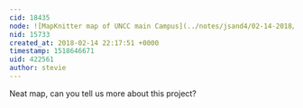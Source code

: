 ```yaml
---
cid: 18435
node: ![MapKnitter map of UNCC main Campus](../notes/jsand4/02-14-2018/mapknitter-map-of-uncc-main-campus)
nid: 15733
created_at: 2018-02-14 22:17:51 +0000
timestamp: 1518646671
uid: 422561
author: stevie
---
```


Neat map, can you tell us more about this project? 